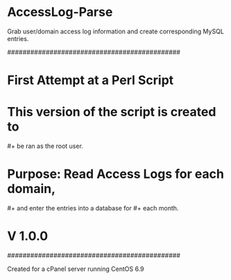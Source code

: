 # AccessLog-Parse
Grab user/domain access log information and create corresponding MySQL entries. 

#############################################
#  First Attempt at a Perl Script
# 
#  This version of the script is created to
#+ be ran as the root user.
#
#  Purpose: Read Access Logs for each domain,
#+ and enter the entries into a database for
#+ each month.
#
#  V 1.0.0
#############################################

Created for a cPanel server running CentOS 6.9
